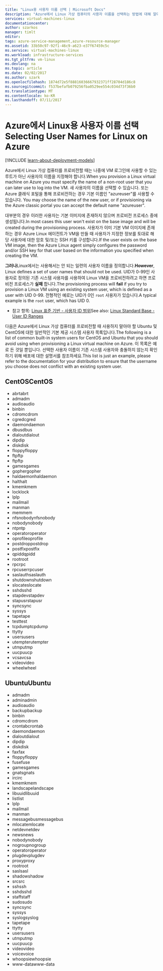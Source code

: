 ```yaml
---
title: "Linux용 사용자 이름 선택 | Microsoft Docs"
description: "Azure에서 Linux 가상 컴퓨터의 사용자 이름을 선택하는 방법에 대해 알아봅니다."
services: virtual-machines-linux
documentationcenter: 
author: szarkos
manager: timlt
editor: 
tags: azure-service-management,azure-resource-manager
ms.assetid: 33b50c97-92f1-46c9-a623-e37f67459c5c
ms.service: virtual-machines-linux
ms.workload: infrastructure-services
ms.tgt_pltfrm: vm-linux
ms.devlang: na
ms.topic: article
ms.date: 02/02/2017
ms.author: szark
ms.openlocfilehash: 1874d72e5f88816036667932371ff28704d186c8
ms.sourcegitcommit: f537befafb079256fba0529ee554c034d73f36b0
ms.translationtype: MT
ms.contentlocale: ko-KR
ms.lasthandoff: 07/11/2017
---
```

# <a name="selecting-user-names-for-linux-on-azure"></a><span data-ttu-id="8a828-103">Azure에서 Linux용 사용자 이름 선택</span><span class="sxs-lookup"><span data-stu-id="8a828-103">Selecting User Names for Linux on Azure</span></span>
[!INCLUDE [learn-about-deployment-models](../../../includes/learn-about-deployment-models-both-include.md)]

<span data-ttu-id="8a828-104">Azure에서 Linux 가상 컴퓨터를 프로비전할 때는 나중에 VM 로그인에 사용할 수 있는 루트가 아닌 사용자의 이름을 지정해야 합니다.</span><span class="sxs-lookup"><span data-stu-id="8a828-104">When you provision a Linux virtual machine on Azure you must specify the name of a non-root user that you can later use to log into the VM.</span></span> <span data-ttu-id="8a828-105">새 사용자의 이름을 선택할 수 있습니다. 또는 Azure 클래식 포털을 통해 프로비전하는 경우 기본 이름인 "azureuser"를 사용할 수 있습니다. </span><span class="sxs-lookup"><span data-stu-id="8a828-105">You may choose the name of the new user, or if provisioning via the Azure classic portal you can accept the default name "azureuser".</span></span>

<span data-ttu-id="8a828-106">대부분의 경우 이러한 사용자는 기본 이미지에 존재하지 않으며 프로비전 프로세스 중에 생성됩니다.</span><span class="sxs-lookup"><span data-stu-id="8a828-106">In most cases this user won't exist on the base image and will be created during the provisioning process.</span></span> <span data-ttu-id="8a828-107">사용자가 이미 기본 VM 이미지에 존재하는 경우 Azure Linux 에이전트가 VM을 만들 때 사용자가 지정한 정보를 토대로 해당 사용자에 대한 암호 및/또는 SSH 키를 구성합니다.</span><span class="sxs-lookup"><span data-stu-id="8a828-107">If the user exists on the base VM image, then the Azure Linux agent simply configures the password and/or SSH key for that user based on the information you specified when creating the VM.</span></span>

<span data-ttu-id="8a828-108">**그러나**Linux에서는 사용해서는 안 되는 일련의 사용자 이름을 정의합니다.</span><span class="sxs-lookup"><span data-stu-id="8a828-108">**However**, Linux defines a set of user names that should not be used.</span></span> <span data-ttu-id="8a828-109">UID가 0-99인 사용자로 정의된 기존 시스템 사용자를 사용하여 Linux VM을 프로비전하려고 하면 프로비전 프로세스가 **실패** 합니다.</span><span class="sxs-lookup"><span data-stu-id="8a828-109">The provisioning process will **fail** if you try to provision a Linux VM using an existing system user, which is defined as a user with UID 0-99.</span></span> <span data-ttu-id="8a828-110">전형적인 예로는 UID가 0인 `root` 사용자가 있습니다.</span><span class="sxs-lookup"><span data-stu-id="8a828-110">A typical example is the `root` user, which has UID 0.</span></span>

* <span data-ttu-id="8a828-111">참고 항목: [Linux 표준 기반 - 사용자 ID 범위](http://refspecs.linuxfoundation.org/LSB_4.1.0/LSB-Core-generic/LSB-Core-generic/uidrange.html)</span><span class="sxs-lookup"><span data-stu-id="8a828-111">See also: [Linux Standard Base - User ID Ranges](http://refspecs.linuxfoundation.org/LSB_4.1.0/LSB-Core-generic/LSB-Core-generic/uidrange.html)</span></span>

<span data-ttu-id="8a828-112">다음은 Azure에서 Linux 가상 컴퓨터를 프로비전할 때 사용하지 말아야 할 Ubuntu 및 CentOS에 대한 일반적인 기본 제공 시스템 사용자 목록입니다.</span><span class="sxs-lookup"><span data-stu-id="8a828-112">The following is a list of common built-in system users for CentOS and Ubuntu that you should avoid using when provisioning a Linux virtual machine on Azure.</span></span> <span data-ttu-id="8a828-113">이 목록은 예로 든 것일 뿐입니다. 선택한 사용자 이름이 기존 시스템 사용자와 충돌하지 않는지 확인하기 위해 배포에 대한 설명서를 참조하세요.</span><span class="sxs-lookup"><span data-stu-id="8a828-113">This list is just an example, please refer to the documentation for your distribution to ensure that the username you choose does not conflict with an existing system user.</span></span>

## <a name="centos"></a><span data-ttu-id="8a828-114">CentOS</span><span class="sxs-lookup"><span data-stu-id="8a828-114">CentOS</span></span>
* <span data-ttu-id="8a828-115">abrt</span><span class="sxs-lookup"><span data-stu-id="8a828-115">abrt</span></span>
* <span data-ttu-id="8a828-116">adm</span><span class="sxs-lookup"><span data-stu-id="8a828-116">adm</span></span>
* <span data-ttu-id="8a828-117">audio</span><span class="sxs-lookup"><span data-stu-id="8a828-117">audio</span></span>
* <span data-ttu-id="8a828-118">bin</span><span class="sxs-lookup"><span data-stu-id="8a828-118">bin</span></span>
* <span data-ttu-id="8a828-119">cdrom</span><span class="sxs-lookup"><span data-stu-id="8a828-119">cdrom</span></span>
* <span data-ttu-id="8a828-120">cgred</span><span class="sxs-lookup"><span data-stu-id="8a828-120">cgred</span></span>
* <span data-ttu-id="8a828-121">daemon</span><span class="sxs-lookup"><span data-stu-id="8a828-121">daemon</span></span>
* <span data-ttu-id="8a828-122">dbus</span><span class="sxs-lookup"><span data-stu-id="8a828-122">dbus</span></span>
* <span data-ttu-id="8a828-123">dialout</span><span class="sxs-lookup"><span data-stu-id="8a828-123">dialout</span></span>
* <span data-ttu-id="8a828-124">dip</span><span class="sxs-lookup"><span data-stu-id="8a828-124">dip</span></span>
* <span data-ttu-id="8a828-125">disk</span><span class="sxs-lookup"><span data-stu-id="8a828-125">disk</span></span>
* <span data-ttu-id="8a828-126">floppy</span><span class="sxs-lookup"><span data-stu-id="8a828-126">floppy</span></span>
* <span data-ttu-id="8a828-127">ftp</span><span class="sxs-lookup"><span data-stu-id="8a828-127">ftp</span></span>
* <span data-ttu-id="8a828-128">ftp</span><span class="sxs-lookup"><span data-stu-id="8a828-128">ftp</span></span>
* <span data-ttu-id="8a828-129">games</span><span class="sxs-lookup"><span data-stu-id="8a828-129">games</span></span>
* <span data-ttu-id="8a828-130">gopher</span><span class="sxs-lookup"><span data-stu-id="8a828-130">gopher</span></span>
* <span data-ttu-id="8a828-131">haldaemon</span><span class="sxs-lookup"><span data-stu-id="8a828-131">haldaemon</span></span>
* <span data-ttu-id="8a828-132">halt</span><span class="sxs-lookup"><span data-stu-id="8a828-132">halt</span></span>
* <span data-ttu-id="8a828-133">kmem</span><span class="sxs-lookup"><span data-stu-id="8a828-133">kmem</span></span>
* <span data-ttu-id="8a828-134">lock</span><span class="sxs-lookup"><span data-stu-id="8a828-134">lock</span></span>
* <span data-ttu-id="8a828-135">lp</span><span class="sxs-lookup"><span data-stu-id="8a828-135">lp</span></span>
* <span data-ttu-id="8a828-136">mail</span><span class="sxs-lookup"><span data-stu-id="8a828-136">mail</span></span>
* <span data-ttu-id="8a828-137">man</span><span class="sxs-lookup"><span data-stu-id="8a828-137">man</span></span>
* <span data-ttu-id="8a828-138">mem</span><span class="sxs-lookup"><span data-stu-id="8a828-138">mem</span></span>
* <span data-ttu-id="8a828-139">nfsnobody</span><span class="sxs-lookup"><span data-stu-id="8a828-139">nfsnobody</span></span>
* <span data-ttu-id="8a828-140">nobody</span><span class="sxs-lookup"><span data-stu-id="8a828-140">nobody</span></span>
* <span data-ttu-id="8a828-141">ntp</span><span class="sxs-lookup"><span data-stu-id="8a828-141">ntp</span></span>
* <span data-ttu-id="8a828-142">operator</span><span class="sxs-lookup"><span data-stu-id="8a828-142">operator</span></span>
* <span data-ttu-id="8a828-143">oprofile</span><span class="sxs-lookup"><span data-stu-id="8a828-143">oprofile</span></span>
* <span data-ttu-id="8a828-144">postdrop</span><span class="sxs-lookup"><span data-stu-id="8a828-144">postdrop</span></span>
* <span data-ttu-id="8a828-145">postfix</span><span class="sxs-lookup"><span data-stu-id="8a828-145">postfix</span></span>
* <span data-ttu-id="8a828-146">qpidd</span><span class="sxs-lookup"><span data-stu-id="8a828-146">qpidd</span></span>
* <span data-ttu-id="8a828-147">root</span><span class="sxs-lookup"><span data-stu-id="8a828-147">root</span></span>
* <span data-ttu-id="8a828-148">rpc</span><span class="sxs-lookup"><span data-stu-id="8a828-148">rpc</span></span>
* <span data-ttu-id="8a828-149">rpcuser</span><span class="sxs-lookup"><span data-stu-id="8a828-149">rpcuser</span></span>
* <span data-ttu-id="8a828-150">saslauth</span><span class="sxs-lookup"><span data-stu-id="8a828-150">saslauth</span></span>
* <span data-ttu-id="8a828-151">shutdown</span><span class="sxs-lookup"><span data-stu-id="8a828-151">shutdown</span></span>
* <span data-ttu-id="8a828-152">slocate</span><span class="sxs-lookup"><span data-stu-id="8a828-152">slocate</span></span>
* <span data-ttu-id="8a828-153">sshd</span><span class="sxs-lookup"><span data-stu-id="8a828-153">sshd</span></span>
* <span data-ttu-id="8a828-154">stapdev</span><span class="sxs-lookup"><span data-stu-id="8a828-154">stapdev</span></span>
* <span data-ttu-id="8a828-155">stapusr</span><span class="sxs-lookup"><span data-stu-id="8a828-155">stapusr</span></span>
* <span data-ttu-id="8a828-156">sync</span><span class="sxs-lookup"><span data-stu-id="8a828-156">sync</span></span>
* <span data-ttu-id="8a828-157">sys</span><span class="sxs-lookup"><span data-stu-id="8a828-157">sys</span></span>
* <span data-ttu-id="8a828-158">tape</span><span class="sxs-lookup"><span data-stu-id="8a828-158">tape</span></span>
* <span data-ttu-id="8a828-159">test</span><span class="sxs-lookup"><span data-stu-id="8a828-159">test</span></span>
* <span data-ttu-id="8a828-160">tcpdump</span><span class="sxs-lookup"><span data-stu-id="8a828-160">tcpdump</span></span>
* <span data-ttu-id="8a828-161">tty</span><span class="sxs-lookup"><span data-stu-id="8a828-161">tty</span></span>
* <span data-ttu-id="8a828-162">users</span><span class="sxs-lookup"><span data-stu-id="8a828-162">users</span></span>
* <span data-ttu-id="8a828-163">utempter</span><span class="sxs-lookup"><span data-stu-id="8a828-163">utempter</span></span>
* <span data-ttu-id="8a828-164">utmp</span><span class="sxs-lookup"><span data-stu-id="8a828-164">utmp</span></span>
* <span data-ttu-id="8a828-165">uucp</span><span class="sxs-lookup"><span data-stu-id="8a828-165">uucp</span></span>
* <span data-ttu-id="8a828-166">vcsa</span><span class="sxs-lookup"><span data-stu-id="8a828-166">vcsa</span></span>
* <span data-ttu-id="8a828-167">video</span><span class="sxs-lookup"><span data-stu-id="8a828-167">video</span></span>
* <span data-ttu-id="8a828-168">wheel</span><span class="sxs-lookup"><span data-stu-id="8a828-168">wheel</span></span>

## <a name="ubuntu"></a><span data-ttu-id="8a828-169">Ubuntu</span><span class="sxs-lookup"><span data-stu-id="8a828-169">Ubuntu</span></span>
* <span data-ttu-id="8a828-170">adm</span><span class="sxs-lookup"><span data-stu-id="8a828-170">adm</span></span>
* <span data-ttu-id="8a828-171">admin</span><span class="sxs-lookup"><span data-stu-id="8a828-171">admin</span></span>
* <span data-ttu-id="8a828-172">audio</span><span class="sxs-lookup"><span data-stu-id="8a828-172">audio</span></span>
* <span data-ttu-id="8a828-173">backup</span><span class="sxs-lookup"><span data-stu-id="8a828-173">backup</span></span>
* <span data-ttu-id="8a828-174">bin</span><span class="sxs-lookup"><span data-stu-id="8a828-174">bin</span></span>
* <span data-ttu-id="8a828-175">cdrom</span><span class="sxs-lookup"><span data-stu-id="8a828-175">cdrom</span></span>
* <span data-ttu-id="8a828-176">crontab</span><span class="sxs-lookup"><span data-stu-id="8a828-176">crontab</span></span>
* <span data-ttu-id="8a828-177">daemon</span><span class="sxs-lookup"><span data-stu-id="8a828-177">daemon</span></span>
* <span data-ttu-id="8a828-178">dialout</span><span class="sxs-lookup"><span data-stu-id="8a828-178">dialout</span></span>
* <span data-ttu-id="8a828-179">dip</span><span class="sxs-lookup"><span data-stu-id="8a828-179">dip</span></span>
* <span data-ttu-id="8a828-180">disk</span><span class="sxs-lookup"><span data-stu-id="8a828-180">disk</span></span>
* <span data-ttu-id="8a828-181">fax</span><span class="sxs-lookup"><span data-stu-id="8a828-181">fax</span></span>
* <span data-ttu-id="8a828-182">floppy</span><span class="sxs-lookup"><span data-stu-id="8a828-182">floppy</span></span>
* <span data-ttu-id="8a828-183">fuse</span><span class="sxs-lookup"><span data-stu-id="8a828-183">fuse</span></span>
* <span data-ttu-id="8a828-184">games</span><span class="sxs-lookup"><span data-stu-id="8a828-184">games</span></span>
* <span data-ttu-id="8a828-185">gnats</span><span class="sxs-lookup"><span data-stu-id="8a828-185">gnats</span></span>
* <span data-ttu-id="8a828-186">irc</span><span class="sxs-lookup"><span data-stu-id="8a828-186">irc</span></span>
* <span data-ttu-id="8a828-187">kmem</span><span class="sxs-lookup"><span data-stu-id="8a828-187">kmem</span></span>
* <span data-ttu-id="8a828-188">landscape</span><span class="sxs-lookup"><span data-stu-id="8a828-188">landscape</span></span>
* <span data-ttu-id="8a828-189">libuuid</span><span class="sxs-lookup"><span data-stu-id="8a828-189">libuuid</span></span>
* <span data-ttu-id="8a828-190">list</span><span class="sxs-lookup"><span data-stu-id="8a828-190">list</span></span>
* <span data-ttu-id="8a828-191">lp</span><span class="sxs-lookup"><span data-stu-id="8a828-191">lp</span></span>
* <span data-ttu-id="8a828-192">mail</span><span class="sxs-lookup"><span data-stu-id="8a828-192">mail</span></span>
* <span data-ttu-id="8a828-193">man</span><span class="sxs-lookup"><span data-stu-id="8a828-193">man</span></span>
* <span data-ttu-id="8a828-194">messagebus</span><span class="sxs-lookup"><span data-stu-id="8a828-194">messagebus</span></span>
* <span data-ttu-id="8a828-195">mlocate</span><span class="sxs-lookup"><span data-stu-id="8a828-195">mlocate</span></span>
* <span data-ttu-id="8a828-196">netdev</span><span class="sxs-lookup"><span data-stu-id="8a828-196">netdev</span></span>
* <span data-ttu-id="8a828-197">news</span><span class="sxs-lookup"><span data-stu-id="8a828-197">news</span></span>
* <span data-ttu-id="8a828-198">nobody</span><span class="sxs-lookup"><span data-stu-id="8a828-198">nobody</span></span>
* <span data-ttu-id="8a828-199">nogroup</span><span class="sxs-lookup"><span data-stu-id="8a828-199">nogroup</span></span>
* <span data-ttu-id="8a828-200">operator</span><span class="sxs-lookup"><span data-stu-id="8a828-200">operator</span></span>
* <span data-ttu-id="8a828-201">plugdev</span><span class="sxs-lookup"><span data-stu-id="8a828-201">plugdev</span></span>
* <span data-ttu-id="8a828-202">proxy</span><span class="sxs-lookup"><span data-stu-id="8a828-202">proxy</span></span>
* <span data-ttu-id="8a828-203">root</span><span class="sxs-lookup"><span data-stu-id="8a828-203">root</span></span>
* <span data-ttu-id="8a828-204">sasl</span><span class="sxs-lookup"><span data-stu-id="8a828-204">sasl</span></span>
* <span data-ttu-id="8a828-205">shadow</span><span class="sxs-lookup"><span data-stu-id="8a828-205">shadow</span></span>
* <span data-ttu-id="8a828-206">src</span><span class="sxs-lookup"><span data-stu-id="8a828-206">src</span></span>
* <span data-ttu-id="8a828-207">ssh</span><span class="sxs-lookup"><span data-stu-id="8a828-207">ssh</span></span>
* <span data-ttu-id="8a828-208">sshd</span><span class="sxs-lookup"><span data-stu-id="8a828-208">sshd</span></span>
* <span data-ttu-id="8a828-209">staff</span><span class="sxs-lookup"><span data-stu-id="8a828-209">staff</span></span>
* <span data-ttu-id="8a828-210">sudo</span><span class="sxs-lookup"><span data-stu-id="8a828-210">sudo</span></span>
* <span data-ttu-id="8a828-211">sync</span><span class="sxs-lookup"><span data-stu-id="8a828-211">sync</span></span>
* <span data-ttu-id="8a828-212">sys</span><span class="sxs-lookup"><span data-stu-id="8a828-212">sys</span></span>
* <span data-ttu-id="8a828-213">syslog</span><span class="sxs-lookup"><span data-stu-id="8a828-213">syslog</span></span>
* <span data-ttu-id="8a828-214">tape</span><span class="sxs-lookup"><span data-stu-id="8a828-214">tape</span></span>
* <span data-ttu-id="8a828-215">tty</span><span class="sxs-lookup"><span data-stu-id="8a828-215">tty</span></span>
* <span data-ttu-id="8a828-216">users</span><span class="sxs-lookup"><span data-stu-id="8a828-216">users</span></span>
* <span data-ttu-id="8a828-217">utmp</span><span class="sxs-lookup"><span data-stu-id="8a828-217">utmp</span></span>
* <span data-ttu-id="8a828-218">uucp</span><span class="sxs-lookup"><span data-stu-id="8a828-218">uucp</span></span>
* <span data-ttu-id="8a828-219">video</span><span class="sxs-lookup"><span data-stu-id="8a828-219">video</span></span>
* <span data-ttu-id="8a828-220">voice</span><span class="sxs-lookup"><span data-stu-id="8a828-220">voice</span></span>
* <span data-ttu-id="8a828-221">whoopsie</span><span class="sxs-lookup"><span data-stu-id="8a828-221">whoopsie</span></span>
* <span data-ttu-id="8a828-222">www-data</span><span class="sxs-lookup"><span data-stu-id="8a828-222">www-data</span></span>

